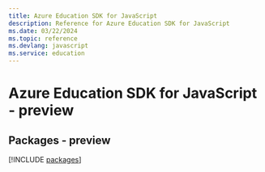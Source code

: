 ```yaml
---
title: Azure Education SDK for JavaScript
description: Reference for Azure Education SDK for JavaScript
ms.date: 03/22/2024
ms.topic: reference
ms.devlang: javascript
ms.service: education
---
```

# Azure Education SDK for JavaScript - preview
## Packages - preview
[!INCLUDE [packages](education-index.md)]